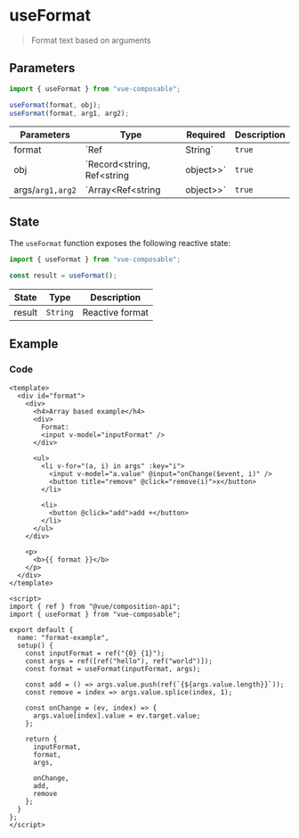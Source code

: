 # useFormat

> Format text based on arguments

## Parameters

```js
import { useFormat } from "vue-composable";

useFormat(format, obj);
useFormat(format, arg1, arg2);
```

| Parameters       | Type                                 | Required | Description             |
| ---------------- | ------------------------------------ | -------- | ----------------------- |
| format           | `Ref<string>|String`                 | `true`   | String format           |
| obj              | `Record<string, Ref<string|object>>` | `true`   | Object based dictionary |
| args/`arg1,arg2` | `Array<Ref<string|object>>`          | `true`   | Array based keys        |

## State

The `useFormat` function exposes the following reactive state:

```js
import { useFormat } from "vue-composable";

const result = useFormat();
```

| State  | Type     | Description     |
| ------ | -------- | --------------- |
| result | `String` | Reactive format |

## Example

<format-example/>

### Code

```vue
<template>
  <div id="format">
    <div>
      <h4>Array based example</h4>
      <div>
        Format:
        <input v-model="inputFormat" />
      </div>

      <ul>
        <li v-for="(a, i) in args" :key="i">
          <input v-model="a.value" @input="onChange($event, i)" />
          <button title="remove" @click="remove(i)">x</button>
        </li>

        <li>
          <button @click="add">add +</button>
        </li>
      </ul>
    </div>

    <p>
      <b>{{ format }}</b>
    </p>
  </div>
</template>

<script>
import { ref } from "@vue/composition-api";
import { useFormat } from "vue-composable";

export default {
  name: "format-example",
  setup() {
    const inputFormat = ref("{0} {1}");
    const args = ref([ref("hello"), ref("world")]);
    const format = useFormat(inputFormat, args);

    const add = () => args.value.push(ref(`{${args.value.length}}`));
    const remove = index => args.value.splice(index, 1);

    const onChange = (ev, index) => {
      args.value[index].value = ev.target.value;
    };

    return {
      inputFormat,
      format,
      args,

      onChange,
      add,
      remove
    };
  }
};
</script>
```
